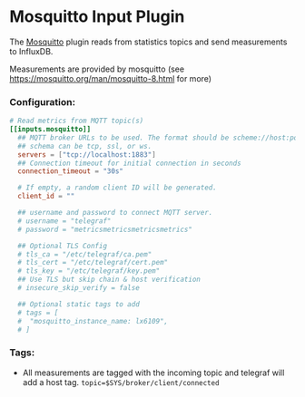 # Mosquitto Input Plugin

The [Mosquitto](http://mosquitto.org/) plugin reads from statistics topics 
and send measurements to InfluxDB.

Measurements are provided by mosquitto (see https://mosquitto.org/man/mosquitto-8.html for more)

### Configuration:

```toml
# Read metrics from MQTT topic(s)
[[inputs.mosquitto]]
  ## MQTT broker URLs to be used. The format should be scheme://host:port,
  ## schema can be tcp, ssl, or ws.
  servers = ["tcp://localhost:1883"]
  ## Connection timeout for initial connection in seconds
  connection_timeout = "30s"

  # If empty, a random client ID will be generated.
  client_id = ""

  ## username and password to connect MQTT server.
  # username = "telegraf"
  # password = "metricsmetricsmetricsmetrics"

  ## Optional TLS Config
  # tls_ca = "/etc/telegraf/ca.pem"
  # tls_cert = "/etc/telegraf/cert.pem"
  # tls_key = "/etc/telegraf/key.pem"
  ## Use TLS but skip chain & host verification
  # insecure_skip_verify = false

  ## Optional static tags to add
  # tags = [
  #  "mosquitto_instance_name: lx6109",
  # ]
```

### Tags:

- All measurements are tagged with the incoming topic and telegraf will add a host tag.
`topic=$SYS/broker/client/connected`
